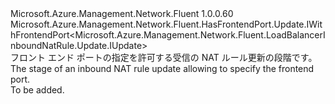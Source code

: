 <Type Name="IWithFrontendPort" FullName="Microsoft.Azure.Management.Network.Fluent.LoadBalancerInboundNatRule.Update.IWithFrontendPort">
  <TypeSignature Language="C#" Value="public interface IWithFrontendPort : Microsoft.Azure.Management.Network.Fluent.HasFrontendPort.Update.IWithFrontendPort&lt;Microsoft.Azure.Management.Network.Fluent.LoadBalancerInboundNatRule.Update.IUpdate&gt;" />
  <TypeSignature Language="ILAsm" Value=".class public interface auto ansi abstract IWithFrontendPort implements class Microsoft.Azure.Management.Network.Fluent.HasFrontendPort.Update.IWithFrontendPort`1&lt;class Microsoft.Azure.Management.Network.Fluent.LoadBalancerInboundNatRule.Update.IUpdate&gt;" />
  <TypeSignature Language="DocId" Value="T:Microsoft.Azure.Management.Network.Fluent.LoadBalancerInboundNatRule.Update.IWithFrontendPort" />
  <TypeSignature Language="VB.NET" Value="Public Interface IWithFrontendPort&#xA;Implements IWithFrontendPort(Of IUpdate)" />
  <TypeSignature Language="F#" Value="type IWithFrontendPort = interface&#xA;    interface IWithFrontendPort&lt;IUpdate&gt;" />
  <AssemblyInfo>
    <AssemblyName>Microsoft.Azure.Management.Network.Fluent</AssemblyName>
    <AssemblyVersion>1.0.0.60</AssemblyVersion>
  </AssemblyInfo>
  <Interfaces>
    <Interface>
      <InterfaceName>Microsoft.Azure.Management.Network.Fluent.HasFrontendPort.Update.IWithFrontendPort&lt;Microsoft.Azure.Management.Network.Fluent.LoadBalancerInboundNatRule.Update.IUpdate&gt;</InterfaceName>
    </Interface>
  </Interfaces>
  <Docs>
    <summary>
            <span data-ttu-id="038e3-101">フロント エンド ポートの指定を許可する受信の NAT ルール更新の段階です。</span><span class="sxs-lookup"><span data-stu-id="038e3-101">The stage of an inbound NAT rule update allowing to specify the frontend port.</span></span>
            </summary>
    <remarks>To be added.</remarks>
  </Docs>
  <Members />
</Type>
